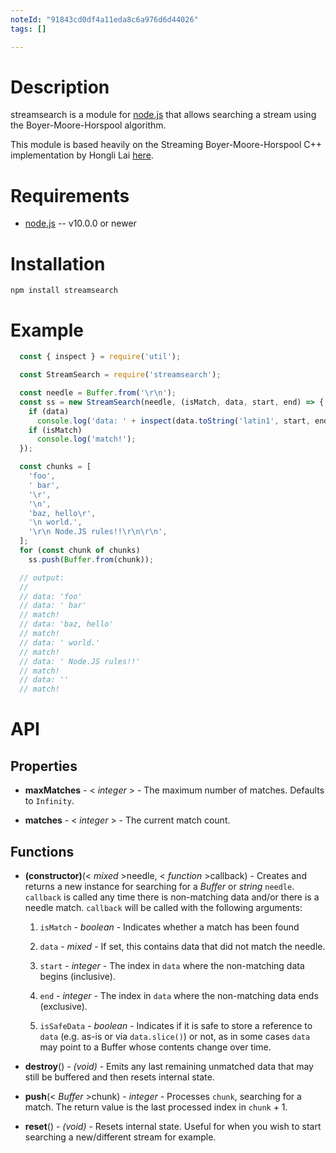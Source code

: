 ```yaml
---
noteId: "91843cd0df4a11eda8c6a976d6d44026"
tags: []

---
```


Description
===========

streamsearch is a module for [node.js](http://nodejs.org/) that allows searching a stream using the Boyer-Moore-Horspool algorithm.

This module is based heavily on the Streaming Boyer-Moore-Horspool C++ implementation by Hongli Lai [here](https://github.com/FooBarWidget/boyer-moore-horspool).


Requirements
============

* [node.js](http://nodejs.org/) -- v10.0.0 or newer


Installation
============

    npm install streamsearch

Example
=======

```js
  const { inspect } = require('util');

  const StreamSearch = require('streamsearch');

  const needle = Buffer.from('\r\n');
  const ss = new StreamSearch(needle, (isMatch, data, start, end) => {
    if (data)
      console.log('data: ' + inspect(data.toString('latin1', start, end)));
    if (isMatch)
      console.log('match!');
  });

  const chunks = [
    'foo',
    ' bar',
    '\r',
    '\n',
    'baz, hello\r',
    '\n world.',
    '\r\n Node.JS rules!!\r\n\r\n',
  ];
  for (const chunk of chunks)
    ss.push(Buffer.from(chunk));

  // output:
  //
  // data: 'foo'
  // data: ' bar'
  // match!
  // data: 'baz, hello'
  // match!
  // data: ' world.'
  // match!
  // data: ' Node.JS rules!!'
  // match!
  // data: ''
  // match!
```


API
===

Properties
----------

* **maxMatches** - < _integer_ > - The maximum number of matches. Defaults to `Infinity`.

* **matches** - < _integer_ > - The current match count.


Functions
---------

* **(constructor)**(< _mixed_ >needle, < _function_ >callback) - Creates and returns a new instance for searching for a _Buffer_ or _string_ `needle`. `callback` is called any time there is non-matching data and/or there is a needle match. `callback` will be called with the following arguments:

  1. `isMatch` - _boolean_ - Indicates whether a match has been found

  2. `data` - _mixed_ - If set, this contains data that did not match the needle.

  3. `start` - _integer_ - The index in `data` where the non-matching data begins (inclusive).

  4. `end` - _integer_ - The index in `data` where the non-matching data ends (exclusive).

  5. `isSafeData` - _boolean_ - Indicates if it is safe to store a reference to `data` (e.g. as-is or via `data.slice()`) or not, as in some cases `data` may point to a Buffer whose contents change over time.

* **destroy**() - _(void)_ - Emits any last remaining unmatched data that may still be buffered and then resets internal state.

* **push**(< _Buffer_ >chunk) - _integer_ - Processes `chunk`, searching for a match. The return value is the last processed index in `chunk` + 1.

* **reset**() - _(void)_ - Resets internal state. Useful for when you wish to start searching a new/different stream for example.

